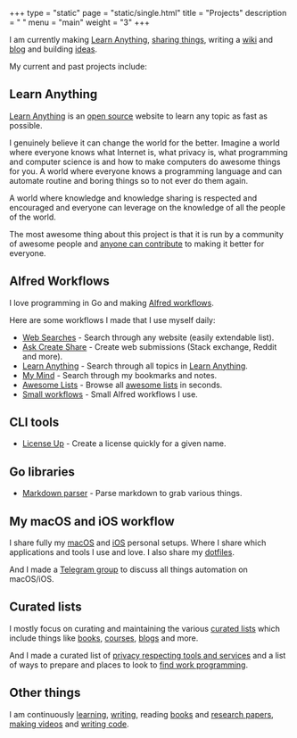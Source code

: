 +++
type = "static"
page = "static/single.html"
title = "Projects"
description = " "
menu = "main"
weight = "3"
+++

I am currently making [Learn Anything](https://learn-anything.xyz), [sharing things](https://wiki.nikitavoloboev.xyz/sharing/sharing), writing a [wiki](https://wiki.nikitavoloboev.xyz) and [blog](https://medium.com/@nikitavoloboev) and building [ideas](https://trello.com/b/alB1ryRP).

My current and past projects include:

## Learn Anything

[Learn Anything](https://learn-anything.xyz) is an [open source](https://github.com/learn-anything/learn-anything#readme) website to learn any topic as fast as possible.

I genuinely believe it can change the world for the better. Imagine a world where everyone knows what Internet is, what privacy is, what programming and computer science is and how to make computers do awesome things for you. A world where everyone knows a programming language and can automate routine and boring things so to not ever do them again.

A world where knowledge and knowledge sharing is respected and encouraged and everyone can leverage on the knowledge of all the people of the world.

The most awesome thing about this project is that it is run by a community of awesome people and [anyone can contribute](https://github.com/learn-anything/learn-anything/blob/master/.github/CONTRIBUTING.md#readme) to making it better for everyone.

## Alfred Workflows

I love programming in Go and making [Alfred workflows](https://github.com/learn-anything/alfred-workflows#readme).

Here are some workflows I made that I use myself daily:

- [Web Searches](https://github.com/nikitavoloboev/alfred-web-searches#readme) - Search through any website (easily extendable list).
- [Ask Create Share](https://github.com/nikitavoloboev/alfred-ask-create-share#readme) - Create web submissions (Stack exchange, Reddit and more).
- [Learn Anything](https://github.com/nikitavoloboev/alfred-learn-anything#readme) - Search through all topics in [Learn Anything](https://learn-anything.xyz).
- [My Mind](https://github.com/nikitavoloboev/alfred-my-mind#readme) - Search through my bookmarks and notes.
- [Awesome Lists](https://github.com/nikitavoloboev/alfred-awesome-lists#readme) - Browse all [awesome lists](https://github.com/sindresorhus/awesome#readme) in seconds.
- [Small workflows](https://github.com/nikitavoloboev/small-workflows#readme) - Small Alfred workflows I use.

## CLI tools

- [License Up](https://github.com/nikitavoloboev/license-up#readme) - Create a license quickly for a given name.

## Go libraries

- [Markdown parser](https://github.com/nikitavoloboev/markdown-parser#readme) - Parse markdown to grab various things.

## My macOS and iOS workflow

I share fully my [macOS](https://github.com/nikitavoloboev/my-mac-os#readme) and [iOS](https://github.com/nikitavoloboev/my-ios#readme) personal setups. Where I share which applications and tools I use and love. I also share my [dotfiles](https://github.com/nikitavoloboev/dotfiles#readme).

And I made a [Telegram group](https://t.me/macOSautomation) to discuss all things automation on macOS/iOS.

## Curated lists

I mostly focus on curating and maintaining the various [curated lists](https://github.com/learn-anything/curated-lists#readme) which include things like [books](https://github.com/learn-anything/books#readme), [courses](https://github.com/learn-anything/courses#readme), [blogs](https://github.com/learn-anything/blogs#readme) and more.

And I made a curated list of [privacy respecting tools and services](https://github.com/nikitavoloboev/privacy-respecting#readme) and a list of ways to prepare and places to look to [find work programming](https://github.com/nikitavoloboev/find-work#readme).

## Other things

I am continuously [learning](https://trello.com/b/cu32qF3q), [writing](https://wiki.nikitavoloboev.xyz/sharing/my-articles), reading [books](https://wiki.nikitavoloboev.xyz/books/books) and [research papers](https://wiki.nikitavoloboev.xyz/research-papers/research-papers), [making videos](https://wiki.nikitavoloboev.xyz/sharing/my-youtube) and [writing code](https://wiki.nikitavoloboev.xyz/sharing/my-github).
